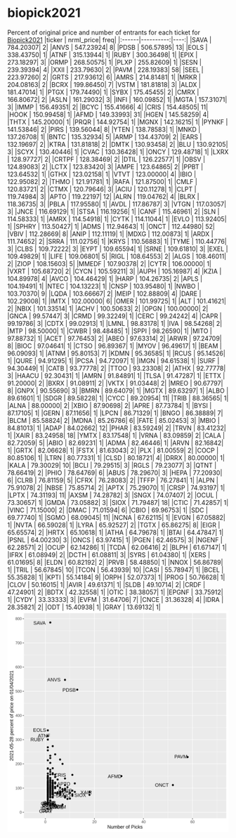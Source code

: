 # biopick2021
Percent of original price and number of entrants for each ticket for [Biopick2021](https://twitter.com/hashtag/Biopick2021)
|ticker | nrml_price| freq|
|:------|----------:|----:|
|SAVA   |  784.20307|    2|
|ANVS   |  547.23924|    8|
|PDSB   |  506.57895|   13|
|EOLS   |  338.43750|    1|
|ATNF   |  315.13944|    1|
|RUBY   |  300.36498|    1|
|EPIX   |  273.18297|    3|
|ORMP   |  268.50575|    1|
|PLXP   |  255.82609|    1|
|SESN   |  239.39394|    4|
|XXII   |  233.79630|    2|
|PAVM   |  228.19383|   58|
|SEEL   |  223.97260|    2|
|GRTS   |  217.93612|    6|
|AMRS   |  214.81481|    1|
|MRKR   |  204.08163|    2|
|BCRX   |  199.86450|    7|
|VSTM   |  181.81818|    3|
|ALDX   |  181.47014|    1|
|PTGX   |  179.74490|    1|
|SYBX   |  175.45455|    2|
|CMRX   |  166.80672|    2|
|ASLN   |  161.29032|    3|
|INFI   |  160.09852|    1|
|MGTA   |  157.31071|    3|
|IMMP   |  156.49351|    2|
|BCYC   |  155.41666|    4|
|CRIS   |  154.48505|   11|
|HOOK   |  150.99458|    1|
|AFMD   |  149.33993|   31|
|HGEN   |  145.58259|    4|
|THTX   |  145.20000|    1|
|PRQR   |  144.92754|    1|
|MGNX   |  142.16215|    1|
|PYNKF  |  141.53846|    2|
|PIRS   |  139.56044|    8|
|YTEN   |  138.78583|    1|
|MNKD   |  137.26708|    1|
|BNTC   |  135.32934|    5|
|ARMP   |  134.43709|    2|
|EARS   |  132.19697|    2|
|KTRA   |  131.81818|    2|
|DMTK   |  130.93458|    2|
|BLU    |  130.92105|    3|
|SCYX   |  130.40446|    1|
|CVAC   |  130.36428|    1|
|ONCY   |  129.48718|    1|
|LXRX   |  128.97727|    2|
|CRTPF  |  128.38469|    2|
|DTIL   |  126.22577|    1|
|OBSV   |  124.89083|    2|
|LCTX   |  123.83420|    3|
|AMPE   |  123.64865|    2|
|PPBT   |  123.64532|    1|
|GTHX   |  123.02158|    1|
|VTVT   |  123.00000|    4|
|IBIO   |  122.95082|    2|
|THMO   |  121.91781|    1|
|RAFA   |  121.87500|    1|
|CMLF   |  120.83721|    2|
|CTMX   |  120.79646|    3|
|ACIU   |  120.11278|    1|
|CLPT   |  119.74984|    3|
|APTO   |  119.22197|   12|
|ALRN   |  119.04762|    4|
|BLRX   |  118.36735|    3|
|PBLA   |  117.95580|    1|
|AVDL   |  117.86787|    3|
|VTGN   |  117.03057|    3|
|JNCE   |  116.69129|    1|
|STSA   |  116.19256|    1|
|CANF   |  115.46961|    2|
|SLN    |  114.58333|    1|
|AMRX   |  114.54918|    1|
|CYTK   |  114.11044|    1|
|EVLO   |  113.92405|    1|
|SPHRY  |  113.50427|    1|
|ADMS   |  112.94643|    1|
|ONCT   |  112.44980|   52|
|VBIV   |  112.28669|    8|
|ANIP   |  112.11119|    1|
|MDXG   |  112.00873|    1|
|ARDX   |  111.74652|    2|
|SRRA   |  111.02756|    1|
|KRYS   |  110.56883|    1|
|TYME   |  110.44776|    3|
|CLBS   |  109.72222|    3|
|EYPT   |  109.65594|    1|
|SRNE   |  109.61810|    3|
|EXEL   |  109.49829|    1|
|LIFE   |  109.06801|    5|
|RIGL   |  108.64553|    2|
|ALGS   |  108.46011|    2|
|ZIOP   |  108.15603|    5|
|MMEDF  |  107.90378|    2|
|CYTR   |  106.00000|    1|
|VXRT   |  105.68720|    2|
|CYCN   |  105.59211|    3|
|AUPH   |  105.16987|    4|
|KZIA   |  104.89978|    4|
|AVCO   |  104.46429|    1|
|HARP   |  104.26735|    2|
|APLS   |  104.19491|    1|
|NTEC   |  104.13223|    1|
|CNSP   |  103.95480|    1|
|NWBO   |  103.70370|    9|
|LQDA   |  103.66667|    2|
|MEIP   |  102.88809|    4|
|DARE   |  102.29008|    1|
|IMTX   |  102.00000|    6|
|OMER   |  101.99725|    1|
|ALT    |  101.41621|    2|
|NBIX   |  101.33514|    1|
|ACHV   |  100.50633|    2|
|OPGN   |  100.00000|    2|
|GNCA   |   99.57447|    3|
|CRMD   |   99.32249|    1|
|CERC   |   99.24242|    4|
|CAPR   |   99.19786|    3|
|CDTX   |   99.02913|    1|
|LMNL   |   98.83178|    1|
|IVA    |   98.54268|    2|
|MTP    |   98.50000|    1|
|CWBR   |   98.48485|    1|
|SPPI   |   98.26590|    1|
|MITO   |   97.88732|    1|
|ACET   |   97.76453|    2|
|ABEO   |   97.63314|    2|
|ARWR   |   97.24709|    8|
|BIOC   |   97.04641|    1|
|CTSO   |   96.89367|    1|
|MYOV   |   96.49617|    1|
|BEAM   |   96.09093|    1|
|ATNM   |   95.80153|    7|
|KDMN   |   95.36585|    1|
|RCUS   |   95.14526|    1|
|QURE   |   94.91295|    1|
|PCSA   |   94.72097|    1|
|IMGN   |   94.61538|    1|
|SURF   |   94.30449|    1|
|CATB   |   93.77778|    2|
|TTOO   |   93.23308|    2|
|ATHX   |   92.77778|    3|
|HAACU  |   92.30431|    1|
|AMRN   |   91.84891|    1|
|TLSA   |   91.47287|    1|
|ETTX   |   91.20000|    2|
|BXRX   |   91.08911|    2|
|VKTX   |   91.03448|    2|
|MREO   |   90.67797|    8|
|GNPX   |   90.55690|    3|
|BMRN   |   89.64079|    1|
|MGTX   |   89.63297|    1|
|ALBO   |   89.61601|    1|
|SDGR   |   89.58228|    1|
|CYCC   |   89.20954|   11|
|TRIB   |   88.36565|    1|
|ALNA   |   88.00000|    2|
|XBIO   |   87.90698|    2|
|APRE   |   87.73784|    1|
|BYSI   |   87.17105|    1|
|GERN   |   87.11656|    1|
|LPCN   |   86.71329|    1|
|BNGO   |   86.38889|    7|
|BLCM   |   85.58824|    2|
|MDNA   |   85.26786|    6|
|FATE   |   85.02453|    3|
|MBIO   |   84.81013|    1|
|ADAP   |   84.02662|   12|
|PHAR   |   83.59249|    2|
|TRVN   |   83.41232|    1|
|XAIR   |   83.24958|   18|
|YMTX   |   83.17548|    1|
|VRNA   |   83.09859|    2|
|CALA   |   82.72059|    5|
|ABIO   |   82.69231|    1|
|ADMA   |   82.46446|    1|
|ARVN   |   82.16842|    1|
|GRTX   |   82.06628|    1|
|FSTX   |   81.63043|    2|
|PLX    |   81.00559|    2|
|COCP   |   80.85106|    1|
|LTRN   |   80.77331|    1|
|CLSD   |   80.18721|    4|
|DRRX   |   80.00000|    1|
|KALA   |   79.30029|   10|
|BCLI   |   79.29515|    3|
|RGLS   |   79.23077|    3|
|QTNT   |   78.66419|    2|
|PHIO   |   78.64769|    6|
|ABUS   |   78.29670|    3|
|HEPA   |   77.20930|    6|
|CLRB   |   76.81159|    5|
|CFRX   |   76.28083|    2|
|TFFP   |   76.27841|    1|
|ALPN   |   75.91078|    2|
|NBSE   |   75.85714|    2|
|APTX   |   75.29070|    1|
|CRSP   |   74.93197|    1|
|LPTX   |   74.31193|   11|
|AXSM   |   74.28782|    3|
|SNGX   |   74.07407|    2|
|OCUL   |   73.30657|    1|
|GMDA   |   73.05882|    3|
|SIOX   |   71.79487|   18|
|CTIC   |   71.42857|    1|
|VINC   |   71.15000|    2|
|DMAC   |   71.01594|    6|
|CBIO   |   69.96753|    1|
|SDC    |   69.77740|    1|
|SGMO   |   68.09045|   11|
|NCNA   |   67.62115|    1|
|EVGN   |   67.05882|    1|
|NVTA   |   66.59028|    1|
|LYRA   |   65.92527|    2|
|TGTX   |   65.86275|    8|
|EIGR   |   65.65574|    2|
|HRTX   |   65.10618|    1|
|ATHA   |   64.79678|    1|
|BTAI   |   64.47847|    1|
|PSNL   |   64.00230|    3|
|ONCS   |   63.97415|    1|
|PGEN   |   62.46575|    3|
|NGENF  |   62.28571|    2|
|OCUP   |   62.14286|    1|
|TCDA   |   62.06416|    2|
|BLPH   |   61.67147|    1|
|IFRX   |   61.08949|    2|
|DCTH   |   61.08811|    3|
|SYRS   |   61.04380|    1|
|XERS   |   61.01695|    8|
|ELDN   |   60.82192|    2|
|PRVB   |   58.48850|    1|
|NNOX   |   56.86789|    1|
|TRIL   |   56.67845|   10|
|TCON   |   56.43939|   10|
|CASI   |   55.78947|    1|
|BCEL   |   55.35828|    1|
|KPTI   |   55.14184|    9|
|ORPH   |   52.07373|    1|
|PROG   |   50.76628|    1|
|CLOV   |   50.16015|    1|
|AVIR   |   49.61371|    1|
|SLDB   |   49.10714|    2|
|CRDF   |   47.24901|    2|
|BDTX   |   42.32558|    1|
|OTIC   |   38.38057|    1|
|EPGNF  |   33.75912|    1|
|CYDY   |   33.33333|    3|
|EVFM   |   31.64706|    7|
|CNCE   |   31.36328|    4|
|IDRA   |   28.35821|    2|
|ODT    |   15.40938|    1|
|GRAY   |   13.69132|    1|
![retvspicks](biopicks.png?raw=true)
